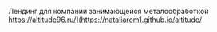 Лендинг для компании занимающейся металообработкой https://altitude96.ru/](https://nataliarom1.github.io/altitude/
